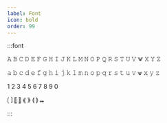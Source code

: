 ```yaml
---
label: Font
icon: bold
order: 99
---
```


<style>
    .font {
      font-family: 'Courier New', monospace;
      font-size: 1em;
      white-space: pre-wrap;
    }
</style>
:::font

𝙰 𝙱 𝙲 𝙳 𝙴 𝙵 𝙶 𝙷 𝙸 𝙹 𝙺 𝙻 𝙼 𝙽 𝙾 𝙿 𝚀 𝚁 𝚂 𝚃 𝚄 𝚅 ⨈ 𝚇 𝚈 𝚉

𝚊 𝚋 𝚌 𝚍 𝚎 𝚏 𝚐 𝚑 𝚒 𝚓 𝚔 𝚕 𝚖 𝚗 𝚘 𝚙 𝚚 𝚛 𝚜 𝚝 𝚞 𝚟 ⩖ 𝚡 𝚢 𝚣
 
1 2 3 4 5 6 7 8 9 0

⟮ ⟯ ⟦ ⟧ ⟪ ⟫ ⟬ ⟭ ⑉

:::
